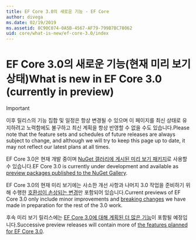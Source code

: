 ```yaml
---
title: EF Core 3.0의 새로운 기능 - EF Core
author: divega
ms.date: 02/19/2019
ms.assetid: 8C90C074-0A5B-4567-AF79-799B7BC78062
uid: core/what-is-new/ef-core-3.0/index
---
```


# <a name="what-is-new-in-ef-core-30-currently-in-preview"></a><span data-ttu-id="1dd89-102">EF Core 3.0의 새로운 기능(현재 미리 보기 상태)</span><span class="sxs-lookup"><span data-stu-id="1dd89-102">What is new in EF Core 3.0 (currently in preview)</span></span>

> [!IMPORTANT]
> <span data-ttu-id="1dd89-103">이후 릴리스의 기능 집합 및 일정은 항상 변경될 수 있으며 이 페이지를 최신 상태로 유지하려고 노력함에도 불구하고 최신 계획을 항상 반영할 수 없을 수도 있습니다.</span><span class="sxs-lookup"><span data-stu-id="1dd89-103">Please note that the feature sets and schedules of future releases are always subject to change, and although we will try to keep this page up to date, it may not reflect our latest plans at all times.</span></span>

<span data-ttu-id="1dd89-104">EF Core 3.0은 현재 개발 중이며 [NuGet 갤러리에 게시된 미리 보기 패키지](https://www.nuget.org/packages/Microsoft.EntityFrameworkCore/)로 사용할 수 있습니다.</span><span class="sxs-lookup"><span data-stu-id="1dd89-104">EF Core 3.0 is currently under development and available as [preview packages published to the NuGet Gallery](https://www.nuget.org/packages/Microsoft.EntityFrameworkCore/).</span></span> 

<span data-ttu-id="1dd89-105">EF Core 3.0의 현재 미리 보기에는 사소한 개선 사항과 나머지 3.0 작업을 준비하기 위해 수행한 [호환성이 손상되는 변경](xref:core/what-is-new/ef-core-3.0/breaking-changes)만 포함되어 있습니다.</span><span class="sxs-lookup"><span data-stu-id="1dd89-105">Current previews of EF Core 3.0 only include minor improvements and [breaking changes](xref:core/what-is-new/ef-core-3.0/breaking-changes) we have made in preparation for the rest of the 3.0 work.</span></span> 

<span data-ttu-id="1dd89-106">후속 미리 보기 릴리스에는 [EF Core 3.0에 대해 계획된 더 많은 기능](xref:core/what-is-new/ef-core-3.0/features)이 포함될 예정입니다.</span><span class="sxs-lookup"><span data-stu-id="1dd89-106">Successive preview releases will contain more of [the features planned for EF Core 3.0](xref:core/what-is-new/ef-core-3.0/features).</span></span>